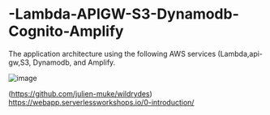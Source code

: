 # -Lambda-APIGW-S3-Dynamodb-Cognito-Amplify
The application architecture using the  following AWS  services (Lambda,api-gw,S3, Dynamodb, and Amplify. 

![image](https://github.com/aa-cloudengineer/-Lambda-APIGW-S3-Dynamodb-Cognito-Amplify/assets/144057103/c8b32926-7b31-41b7-bd1c-b9fd7bc73001)

(https://github.com/julien-muke/wildrydes)
https://webapp.serverlessworkshops.io/0-introduction/

